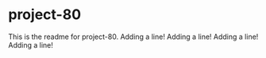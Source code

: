 # project-80

This is the readme for project-80.
Adding a line!
Adding a line!
Adding a line!
Adding a line!
